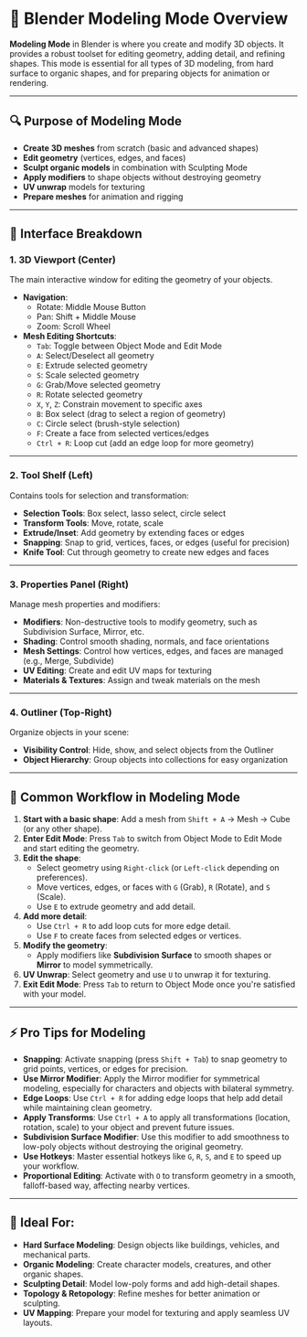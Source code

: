# 🧱 Blender Modeling Mode Overview

**Modeling Mode** in Blender is where you create and modify 3D objects. It provides a robust toolset for editing geometry, adding detail, and refining shapes. This mode is essential for all types of 3D modeling, from hard surface to organic shapes, and for preparing objects for animation or rendering.

---

## 🔍 Purpose of Modeling Mode

- **Create 3D meshes** from scratch (basic and advanced shapes)
- **Edit geometry** (vertices, edges, and faces)
- **Sculpt organic models** in combination with Sculpting Mode
- **Apply modifiers** to shape objects without destroying geometry
- **UV unwrap** models for texturing
- **Prepare meshes** for animation and rigging

---

## 🧭 Interface Breakdown

### 1. **3D Viewport (Center)**
The main interactive window for editing the geometry of your objects.
- **Navigation**:  
  - Rotate: Middle Mouse Button  
  - Pan: Shift + Middle Mouse  
  - Zoom: Scroll Wheel
- **Mesh Editing Shortcuts**:  
  - `Tab`: Toggle between Object Mode and Edit Mode
  - `A`: Select/Deselect all geometry
  - `E`: Extrude selected geometry
  - `S`: Scale selected geometry
  - `G`: Grab/Move selected geometry
  - `R`: Rotate selected geometry
  - `X`, `Y`, `Z`: Constrain movement to specific axes
  - `B`: Box select (drag to select a region of geometry)
  - `C`: Circle select (brush-style selection)
  - `F`: Create a face from selected vertices/edges
  - `Ctrl + R`: Loop cut (add an edge loop for more geometry)

---

### 2. **Tool Shelf (Left)**
Contains tools for selection and transformation:
- **Selection Tools**: Box select, lasso select, circle select
- **Transform Tools**: Move, rotate, scale
- **Extrude/Inset**: Add geometry by extending faces or edges
- **Snapping**: Snap to grid, vertices, faces, or edges (useful for precision)
- **Knife Tool**: Cut through geometry to create new edges and faces

---

### 3. **Properties Panel (Right)**
Manage mesh properties and modifiers:
- **Modifiers**: Non-destructive tools to modify geometry, such as Subdivision Surface, Mirror, etc.
- **Shading**: Control smooth shading, normals, and face orientations
- **Mesh Settings**: Control how vertices, edges, and faces are managed (e.g., Merge, Subdivide)
- **UV Editing**: Create and edit UV maps for texturing
- **Materials & Textures**: Assign and tweak materials on the mesh

---

### 4. **Outliner (Top-Right)**
Organize objects in your scene:
- **Visibility Control**: Hide, show, and select objects from the Outliner
- **Object Hierarchy**: Group objects into collections for easy organization

---

## 🔄 Common Workflow in Modeling Mode

1. **Start with a basic shape**: Add a mesh from `Shift + A` → Mesh → Cube (or any other shape).
2. **Enter Edit Mode**: Press `Tab` to switch from Object Mode to Edit Mode and start editing the geometry.
3. **Edit the shape**:  
   - Select geometry using `Right-click` (or `Left-click` depending on preferences).
   - Move vertices, edges, or faces with `G` (Grab), `R` (Rotate), and `S` (Scale).
   - Use `E` to extrude geometry and add detail.
4. **Add more detail**:  
   - Use `Ctrl + R` to add loop cuts for more edge detail.
   - Use `F` to create faces from selected edges or vertices.
5. **Modify the geometry**:  
   - Apply modifiers like **Subdivision Surface** to smooth shapes or **Mirror** to model symmetrically.
6. **UV Unwrap**: Select geometry and use `U` to unwrap it for texturing.
7. **Exit Edit Mode**: Press `Tab` to return to Object Mode once you're satisfied with your model.

---

## ⚡ Pro Tips for Modeling

- **Snapping**: Activate snapping (press `Shift + Tab`) to snap geometry to grid points, vertices, or edges for precision.
- **Use Mirror Modifier**: Apply the Mirror modifier for symmetrical modeling, especially for characters and objects with bilateral symmetry.
- **Edge Loops**: Use `Ctrl + R` for adding edge loops that help add detail while maintaining clean geometry.
- **Apply Transforms**: Use `Ctrl + A` to apply all transformations (location, rotation, scale) to your object and prevent future issues.
- **Subdivision Surface Modifier**: Use this modifier to add smoothness to low-poly objects without destroying the original geometry.
- **Use Hotkeys**: Master essential hotkeys like `G`, `R`, `S`, and `E` to speed up your workflow.
- **Proportional Editing**: Activate with `O` to transform geometry in a smooth, falloff-based way, affecting nearby vertices.

---

## 🧰 Ideal For:

- **Hard Surface Modeling**: Design objects like buildings, vehicles, and mechanical parts.
- **Organic Modeling**: Create character models, creatures, and other organic shapes.
- **Sculpting Detail**: Model low-poly forms and add high-detail shapes.
- **Topology & Retopology**: Refine meshes for better animation or sculpting.
- **UV Mapping**: Prepare your model for texturing and apply seamless UV layouts.
